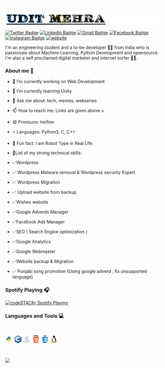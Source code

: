 ![Hello](Hello.gif)

![Name](udit-mehra.png)

[![Twitter Badge](https://img.shields.io/badge/-@uditmehra631-1ca0f1?style=social&logo=twitter&logoColor=blue&link=https://twitter.com/uditmehra631)](https://twitter.com/uditmehra631) [![Linkedin Badge](https://img.shields.io/badge/-Udit_mehra_631-blue?style=social&logo=Linkedin&logoColor=blue&link=https://www.linkedin.com/in/uditmehra631)](https://www.linkedin.com/in/uditmehra631)
[![Gmail Badge](https://img.shields.io/badge/-uditmehra631@gmail.com-c14438?style=social&logo=Gmail&logoColor=red&link=uditmehra631@gmail.com)](mailto:uditmehra631@gmail.com) [![Facebook Badge](https://img.shields.io/badge/-Udit_mehra_631-4267b2?style=social&&logo=Facebook&logoColor=blue&link=https://www.facebook.com/imanishbarnwal)](https://www.facebook.com/udit.mehra.631) [![Instagram Badge](https://img.shields.io/badge/-@udit.mehra.631-833ab4?style=social&logo=Instagram&logoColor=A14DAF&link=https://www.instagram.com/udit.mehra.631)](https://www.instagram.com/udit.mehra.631) [![website](https://img.shields.io/badge/Website-uditmehra631.blogspot.com-2648ff?style=flat-square&logo=google-chrome)](https://uditmehra631.blogspot.com)

I'm an engineering student and a to-be developer 👨‍💻 from India who is passionate about Machine Learning, Python Development and opensource. I'm also a self procliamed digital marketer and internet surfer 🏄‍♂️. 

### About me :eyes:

- 🔭 I’m currently working on Web Development
- 🌱 I’m currently learning Unity
- 💬 Ask me about: tech, memes, webseries
- 📫 How to reach me: Links are given above 🔝
- 😄 Pronouns: he/him
-  ⚡ Languages: Python3, C, C++
- 🤪 Fun fact: I am Robot Type in Real Life.


- 🔭List of my strong technical skills:

- ✅Wordpress
- ✅ Wordpress Malware removal & Wordpress security Expert
- ✅ Wordpress Migration
- ✅ Upload website from backup
- ✅Wishes website
- ✅Google Adverds Manager
- ✅Facebook Ads Manager
- ✅SEO ( Search Engine optimization )
- ✅Google Analytics
- ✅Google Webmaster
- ✅Website backup & Migration
- ✅ Punjabi song promotion (Using google adverd , fix unsupported language)
### Spotify Playing 🎧

[<img src="https://now-playing-codestackr.vercel.app/api/spotify-playing" alt="codeSTACKr Spotify Playing" width="350" />](https://open.spotify.com/artist/4PULA4EFzYTrxYvOVlwpiQ)


### Languages and Tools :computer:
<br/><p align="left"><code><img height="25" src="https://raw.githubusercontent.com/github/explore/80688e429a7d4ef2fca1e82350fe8e3517d3494d/topics/python/python.png"></code>
<code><img height="25" src="https://raw.githubusercontent.com/github/explore/5c058a388828bb5fde0bcafd4bc867b5bb3f26f3/topics/cpp/cpp.png"></code>
<code><img height="25" src="https://raw.githubusercontent.com/github/explore/80688e429a7d4ef2fca1e82350fe8e3517d3494d/topics/c/c.png"></code>
<code><img height="25" src="https://raw.githubusercontent.com/github/explore/80688e429a7d4ef2fca1e82350fe8e3517d3494d/topics/html/html.png"></code>
<code><img height="25" src="https://raw.githubusercontent.com/github/explore/80688e429a7d4ef2fca1e82350fe8e3517d3494d/topics/css/css.png"></code>
<code><img height="25" src="https://raw.githubusercontent.com/github/explore/80688e429a7d4ef2fca1e82350fe8e3517d3494d/topics/linux/linux.png"></code></p>
<br/>

<img src="https://github-readme-stats.vercel.app/api?username=uditmehra631&&show_icons=true&title_color=ffffff&icon_color=bb2acf&text_color=daf7dc&bg_color=151515">

<!--
**imanishbarnwal/imanishbarnwal** is a ✨ _special_ ✨ repository because its `README.md` (this file) appears on your GitHub profile.

Here are some ideas to get you started:

- 🔭 I’m currently working on ...
- 🌱 I’m currently learning ...
- 👯 I’m looking to collaborate on ...
- 🤔 I’m looking for help with ...
- 💬 Ask me about ...
- 📫 How to reach me: ...
- 😄 Pronouns: ...
- ⚡ Fun fact: ...
-->
